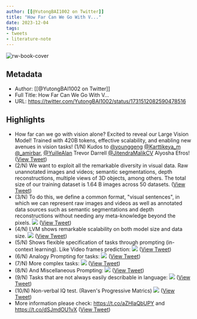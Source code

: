 ```yaml
---
author: [[@YutongBAI1002 on Twitter]]
title: "How Far Can We Go With V..."
date: 2023-12-04
tags: 
- tweets
- literature-note
---
```

![rw-book-cover](https://pbs.twimg.com/profile_images/1621614237167534084/PBtgGKiM.jpg)

## Metadata
- Author: [[@YutongBAI1002 on Twitter]]
- Full Title: How Far Can We Go With V...
- URL: https://twitter.com/YutongBAI1002/status/1731512082590478516

## Highlights
- How far can we go with vision alone? 
  Excited to reveal our Large Vision Model! Trained with 420B tokens, effective scalability, and enabling new avenues in vision tasks! (1/N)
  Kudos to <a href="https://twitter.com/younggeng">@younggeng</a> <a href="https://twitter.com/Karttikeya_m">@Karttikeya_m</a> <a href="https://twitter.com/_amirbar">@_amirbar</a>, <a href="https://twitter.com/YuilleAlan">@YuilleAlan</a> Trevor Darrell <a href="https://twitter.com/JitendraMalikCV">@JitendraMalikCV</a> Alyosha Efros! ([View Tweet](https://twitter.com/YutongBAI1002/status/1731512082590478516))
- (2/N) We want to exploit all the remarkable diversity in visual data. Raw unannotated images and videos; semantic segmentations, depth reconstructions, multiple views of 3D objects, among others. The total size of our training dataset is 1.64 B images across 50 datasets. ([View Tweet](https://twitter.com/YutongBAI1002/status/1731512084339237092))
- (3/N) To do this, we define a common format, "visual sentences", in which we can represent raw images and videos as well as annotated data sources such as semantic segmentations and depth reconstructions without needing any meta-knowledge beyond the pixels. 
  ![](https://pbs.twimg.com/media/GAePDG_bwAAD0TR.jpg) ([View Tweet](https://twitter.com/YutongBAI1002/status/1731512086503805053))
- (4/N) LVM shows remarkable scalability on both model size and data size. 
  ![](https://pbs.twimg.com/media/GAePZIFbcAANat4.jpg) ([View Tweet](https://twitter.com/YutongBAI1002/status/1731512089825698166))
- (5/N) Shows flexible specification of tasks through prompting (in-context learning). Like Video frames prediction: 
  ![](https://pbs.twimg.com/media/GAeQCtaasAATOh5.jpg) ([View Tweet](https://twitter.com/YutongBAI1002/status/1731512092539408484))
- (6/N) Analogy Prompting for tasks: 
  ![](https://pbs.twimg.com/media/GAeQIayaQAAiUDx.jpg) ([View Tweet](https://twitter.com/YutongBAI1002/status/1731512095425052761))
- (7/N) More complex tasks: 
  ![](https://pbs.twimg.com/media/GAeQPFyacAAFOEf.jpg) ([View Tweet](https://twitter.com/YutongBAI1002/status/1731512099279704548))
- (8/N) And Miscellaneous Prompting: 
  ![](https://pbs.twimg.com/media/GAeQY9VaIAA9jzq.jpg) ([View Tweet](https://twitter.com/YutongBAI1002/status/1731512102232502642))
- (9/N) Tasks that are not always easily describable in language: 
  ![](https://pbs.twimg.com/media/GAeQci9acAA-eIa.jpg) ([View Tweet](https://twitter.com/YutongBAI1002/status/1731512104845475892))
- (10/N) Non-verbal IQ test. (Raven's Progressive Matrics) 
  ![](https://pbs.twimg.com/media/GAeQ7Nba0AAVUgI.jpg) ([View Tweet](https://twitter.com/YutongBAI1002/status/1731512107705983052))
- More information please check: 
  https://t.co/aZHIaQbUPY
  and https://t.co/dSJmdOU1vX ([View Tweet](https://twitter.com/YutongBAI1002/status/1731512110247473608))
